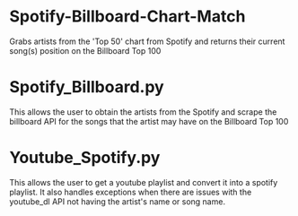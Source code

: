 # Spotify-Billboard-Chart-Match
Grabs artists from the 'Top 50' chart from Spotify and returns their current song(s) position on the Billboard Top 100

# Spotify_Billboard.py
This allows the user to obtain the artists from the Spotify and scrape the billboard API for the songs that the artist may have on the Billboard Top 100 

# Youtube_Spotify.py
This allows the user to get a youtube playlist and convert it into a spotify playlist. It also handles exceptions when there are issues with the youtube_dl API not having the artist's name or song name. 
